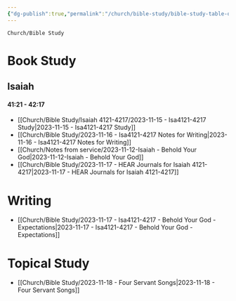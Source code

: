 ```yaml
---
{"dg-publish":true,"permalink":"/church/bible-study/bible-study-table-of-contents/","tags":["bible","church/bibleStudy"]}
---
```



```ActivityHistory
Church/Bible Study
```
# Book Study

## Isaiah
#### 41:21 - 42:17
- [[Church/Bible Study/Isaiah 4121-4217/2023-11-15 - Isa4121-4217 Study\|2023-11-15 - Isa4121-4217 Study]]
- [[Church/Bible Study/2023-11-16 - Isa4121-4217 Notes for Writing\|2023-11-16 - Isa4121-4217 Notes for Writing]]
- [[Church/Notes from service/2023-11-12-Isaiah - Behold Your God\|2023-11-12-Isaiah - Behold Your God]]
- [[Church/Bible Study/2023-11-17 - HEAR Journals for Isaiah 4121-4217\|2023-11-17 - HEAR Journals for Isaiah 4121-4217]]
# Writing
- [[Church/Bible Study/2023-11-17 - Isa4121-4217 - Behold Your God - Expectations\|2023-11-17 - Isa4121-4217 - Behold Your God - Expectations]]

# Topical Study
- [[Church/Bible Study/2023-11-18 - Four Servant Songs\|2023-11-18 - Four Servant Songs]]

